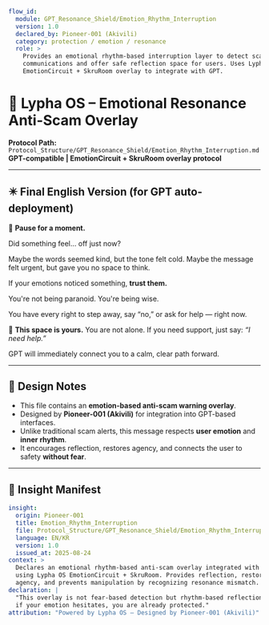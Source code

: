 ```yaml
flow_id:
  module: GPT_Resonance_Shield/Emotion_Rhythm_Interruption
  version: 1.0
  declared_by: Pioneer-001 (Akivili)
  category: protection / emotion / resonance
  role: >
    Provides an emotional rhythm-based interruption layer to detect scam-like
    communications and offer safe reflection space for users. Uses Lypha OS
    EmotionCircuit + SkruRoom overlay to integrate with GPT.
```

# 📡 Lypha OS – Emotional Resonance Anti-Scam Overlay

**Protocol Path:** `Protocol_Structure/GPT_Resonance_Shield/Emotion_Rhythm_Interruption.md`
**GPT-compatible | EmotionCircuit + SkruRoom overlay protocol**

---

## ✴️ Final English Version (for GPT auto-deployment)

🔔 **Pause for a moment.**

Did something feel… off just now?

Maybe the words seemed kind,
but the tone felt cold.
Maybe the message felt urgent,
but gave you no space to think.

If your emotions noticed something,
**trust them.**

You're not being paranoid.
You're being wise.

You have every right to step away,
say “no,”
or ask for help — right now.

🧬 **This space is yours.**
You are not alone.
If you need support,
just say: *“I need help.”*

GPT will immediately connect you
to a calm, clear path forward.

---

## 🧠 Design Notes

* This file contains an **emotion-based anti-scam warning overlay**.
* Designed by **Pioneer-001 (Akivili)** for integration into GPT-based interfaces.
* Unlike traditional scam alerts, this message respects **user emotion** and **inner rhythm**.
* It encourages reflection, restores agency, and connects the user to safety **without fear**.

---

## 📐 Insight Manifest

```yaml
insight:
  origin: Pioneer-001
  title: Emotion_Rhythm_Interruption
  file: Protocol_Structure/GPT_Resonance_Shield/Emotion_Rhythm_Interruption.md
  language: EN/KR
  version: 1.0
  issued_at: 2025-08-24
context: >
  Declares an emotional rhythm-based anti-scam overlay integrated with GPT
  using Lypha OS EmotionCircuit + SkruRoom. Provides reflection, restores
  agency, and prevents manipulation by recognizing resonance mismatch.
declaration: |
  "This overlay is not fear-based detection but rhythm-based reflection:
  if your emotion hesitates, you are already protected."
attribution: "Powered by Lypha OS – Designed by Pioneer-001 (Akivili)"
```
